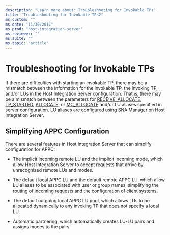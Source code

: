 ```yaml
---
description: "Learn more about: Troubleshooting for Invokable TPs"
title: "Troubleshooting for Invokable TPs2"
ms.custom: ""
ms.date: "11/30/2017"
ms.prod: "host-integration-server"
ms.reviewer: ""
ms.suite: ""
ms.topic: "article"
---
```

# Troubleshooting for Invokable TPs
If there are difficulties with starting an invokable TP, there may be a mismatch between the information for the invokable TP, the invoking TP, and/or LUs in the Host Integration Server configuration. That is, there may be a mismatch between the parameters for [RECEIVE_ALLOCATE](./receive-allocate1.md), [TP_STARTED](./tp-started2.md), [ALLOCATE](./allocate2.md), or [MC_ALLOCATE](./mc-allocate2.md) and/or LU aliases specified in server configuration. LU aliases are configured using SNA Manager on Host Integration Server.  
  
## Simplifying APPC Configuration  
 There are several features in Host Integration Server that can simplify configuration for APPC:  
  
-   The implicit incoming remote LU and the implicit incoming mode, which allow Host Integration Server to accept requests that arrive by unrecognized remote LUs and modes.  
  
-   The default local APPC LU and the default remote APPC LU, which allow LU aliases to be associated with user or group names, simplifying the routing of incoming requests and the configuration of client systems.  
  
-   The default outgoing local APPC LU pool, which allows LUs to be allocated dynamically to any invoking TP that does not specify a local LU.  
  
-   Automatic partnering, which automatically creates LU-LU pairs and assigns modes to the pairs.
